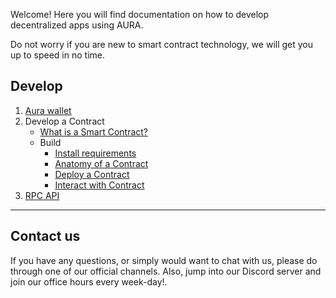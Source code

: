 Welcome! Here you will find documentation on how to develop decentralized apps using AURA.

Do not worry if you are new to smart contract technology, we will get you up to speed in no time.

## Develop
1. [Aura wallet](./contract/2.wallet-creating.md)
2. Develop a Contract
   - [What is a Smart Contract?](./contract/0.whatiscontract.md)
   - Build
     - [Install requirements](./contract/1.introduction.mdd)
     - [Anatomy of a Contract](./contract/4.anatomy.md)
     - [Deploy a Contract](./contract/5.deploy.md)
     - [Interact with Contract](./contract/6.interaction.md)
3. [RPC API](./contract/8.RPC_API.md)
---

## Contact us

If you have any questions, or simply would want to chat with us, please do through one of our official channels. Also, jump into our Discord server and join our office hours every week-day!.
